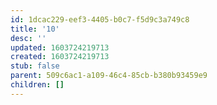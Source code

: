 ```yaml
---
id: 1dcac229-eef3-4405-b0c7-f5d9c3a749c8
title: '10'
desc: ''
updated: 1603724219713
created: 1603724219713
stub: false
parent: 509c6ac1-a109-46c4-85cb-b380b93459e9
children: []
---
```



